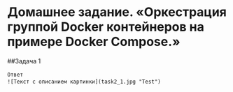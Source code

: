 # Домашнее задание. «Оркестрация группой Docker контейнеров на примере Docker Compose.»

##Задача 1
      
    Ответ
    ![Текст с описанием картинки](task2_1.jpg "Test")
